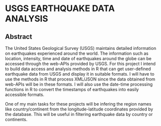 # USGS EARTHQUAKE DATA ANALYSIS

## Abstract

The United States Geological Survey (USGS) maintains detailed information on earthquakes experienced around the world. The information such as location, intensity, time and date of earthquakes around the globe can be accessed through the web-APIs provided by USGS. For this project I intend to build data access and analysis methods in R that can get user-defined earthquake data from USGS and display it in suitable formats.
I will have to use the methods in R that process XML/JSON since the data obtained from web-APIs will be in these formats. I will also use the date-time processing functions in R to convert the timestamps of earthquakes into easily accessible formats.

One of my main tasks for these projects will be infering the region names like country/continent from the longitude-latitude coordinates provided by the database. This will be useful in filtering earthquake data by country or continents.